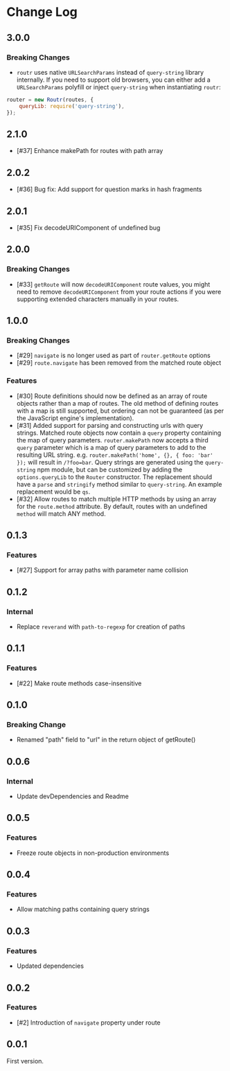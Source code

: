 # Change Log

## 3.0.0

### Breaking Changes

-   `routr` uses native `URLSearchParams` instead of `query-string`
    library internally. If you need to support old browsers, you can
    either add a `URLSearchParams` polyfill or inject `query-string`
    when instantiating `routr`:

```js
router = new Routr(routes, {
    queryLib: require('query-string'),
});
```

## 2.1.0

-   [#37] Enhance makePath for routes with path array

## 2.0.2

-   [#36] Bug fix: Add support for question marks in hash fragments

## 2.0.1

-   [#35] Fix decodeURIComponent of undefined bug

## 2.0.0

### Breaking Changes

-   [#33] `getRoute` will now `decodeURIComponent` route values, you might need to remove `decodeURIComponent` from your route actions if you were supporting extended characters manually in your routes.

## 1.0.0

### Breaking Changes

-   [#29] `navigate` is no longer used as part of `router.getRoute` options
-   [#29] `route.navigate` has been removed from the matched route object

### Features

-   [#30] Route definitions should now be defined as an array of route objects
    rather than a map of routes. The old method of defining routes with a map
    is still supported, but ordering can not be guaranteed (as per the JavaScript
    engine's implementation).
-   [#31] Added support for parsing and constructing urls with query strings.
    Matched route objects now contain a `query` property containing the map of
    query parameters. `router.makePath` now accepts a third `query` parameter
    which is a map of query parameters to add to the resulting URL string. e.g.
    `router.makePath('home', {}, { foo: 'bar' });` will result in `/?foo=bar`.
    Query strings are generated using the `query-string` npm module, but can
    be customized by adding the `options.queryLib` to the `Router` constructor.
    The replacement should have a `parse` and `stringify` method similar to
    `query-string`. An example replacement would be `qs`.
-   [#32] Allow routes to match multiple HTTP methods by using an array
    for the `route.method` attribute. By default, routes with an undefined
    `method` will match ANY method.

## 0.1.3

### Features

-   [#27] Support for array paths with parameter name collision

## 0.1.2

### Internal

-   Replace `reverand` with `path-to-regexp` for creation of paths

## 0.1.1

### Features

-   [#22] Make route methods case-insensitive

## 0.1.0

### Breaking Change

-   Renamed "path" field to "url" in the return object of getRoute()

## 0.0.6

### Internal

-   Update devDependencies and Readme

## 0.0.5

### Features

-   Freeze route objects in non-production environments

## 0.0.4

### Features

-   Allow matching paths containing query strings

## 0.0.3

### Features

-   Updated dependencies

## 0.0.2

### Features

-   [#2] Introduction of `navigate` property under route

## 0.0.1

First version.

